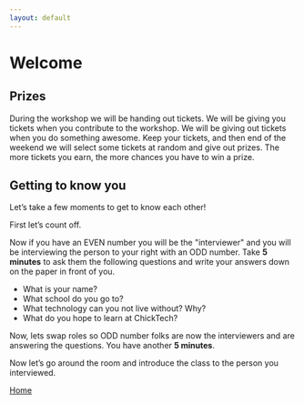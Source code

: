 ```yaml
---
layout: default
---
```


# Welcome


## Prizes

During the workshop we will be handing out tickets. We will be giving you tickets when you contribute to the workshop. We will be giving out tickets when you do something awesome. Keep your tickets, and then end of the weekend we will select some tickets at random and give out prizes. The more tickets you earn, the more chances you have to win a prize. 

## Getting to know you

Let’s take a few moments to get to know each other!

First let’s count off.

Now if you have an EVEN number you will be the "interviewer" and you will be interviewing the person to your right with an ODD number. Take **5 minutes** to ask them the following questions and write your answers down on the paper in front of you. 

- What is your name?
- What school do you go to?
- What technology can you not live without? Why?
- What do you hope to learn at ChickTech?

Now, lets swap roles so ODD number folks are now the interviewers and are answering the questions. You have another **5 minutes**.

Now let’s go around the room and introduce the class to the person you interviewed. 


[Home](./index.md)